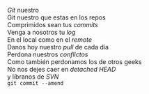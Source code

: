 *Git* nuestro <br>
Git nuestro que estas en los repos <br>
Comprimidos sean tus *commits* <br>
Venga a nosotros tu *log* <br>
En el local como en el *remote* <br>
Danos hoy nuestro *pull* de cada día <br>
Perdona nuestros *conflictos* <br>
Como también perdonamos los de otros geeks <br>
No nos dejes caer en *detached HEAD* <br>
y líbranos de *SVN* <br>
`git commit --amend` <br>
